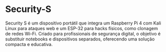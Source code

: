 # Security-S
Security S é um dispositivo portátil que integra um Raspberry Pi 4 com Kali Linux para ataques web e um ESP-32 para hacks físicos, como clonagem de redes Wi-Fi. Criado para profissionais de segurança digital, o objetivo é substituir notebooks e dispositivos separados, oferecendo uma solução compacta e educativa.
